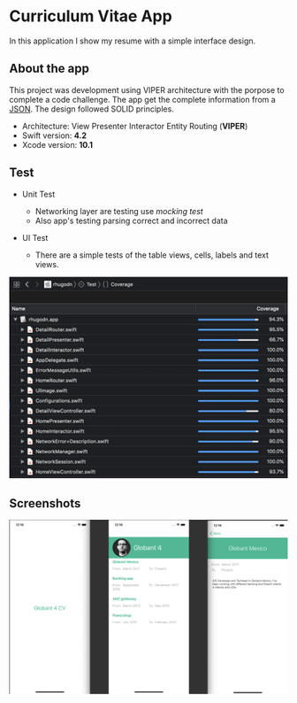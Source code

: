 # Curriculum Vitae App

In this application I show my resume with a simple interface design.

## About the app

This project was development using VIPER architecture with the porpose to complete a code challenge. The app get the complete information from a [JSON](https://api.myjson.com/bins/sxj03). The design followed SOLID principles.

+ Architecture: View Presenter Interactor Entity Routing (__VIPER__)
+ Swift version: __4.2__
+ Xcode version: __10.1__

## Test

+ Unit Test
	+ Networking layer are testing use _mocking test_
	+ Also app's testing parsing correct and incorrect data

+ UI Test
	+ There are a simple tests of the table views, cells, labels and text views.

![Coverage](images/coverageScreenshot.png)

## Screenshots

![Views](images/appScreenshots.png)
